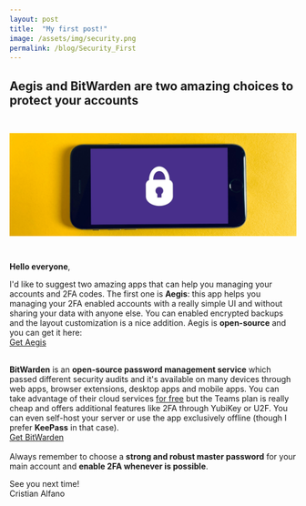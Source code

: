 ```yaml
---
layout: post
title:  "My first post!"
image: /assets/img/security.png
permalink: /blog/Security_First
---
```

## Aegis and BitWarden are two amazing choices to protect your accounts

<img src="/assets/img/security.png" class="img-fluid" style="margin: 2em 0;"/>

**Hello everyone**,

I'd like to suggest two amazing apps that can help you managing your accounts and 2FA codes.
The first one is **Aegis**: this app helps you managing your 2FA enabled accounts with a really simple UI and without sharing your data with anyone else. You can enabled encrypted backups and the layout customization is a nice addition. Aegis is **open-source** and you can get it here:
<br/>
<a href="https://getaegis.app/" class="btn btn-primary btn-lg" role="link">Get Aegis</a>
<br/>
<br/>

**BitWarden** is an **open-source password management service** which passed different security audits and it's available on many devices through web apps, browser extensions, desktop apps and mobile apps. You can take advantage of their cloud services [for free](https://bitwarden.com/pricing/business/) but the Teams plan is really cheap and offers additional features like 2FA through YubiKey or U2F. You can even self-host your server or use the app exclusively offline (though I prefer **KeePass** in that case).
<br/>
<a href="https://bitwarden.com/" class="btn btn-primary btn-lg" role="link">Get BitWarden</a>
<br/>
<br/>
Always remember to choose a **strong and robust master password** for your main account and **enable 2FA whenever is possible**.

See you next time!<br/>
Cristian Alfano
